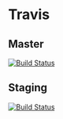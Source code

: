 # Travis
## Master
[![Build Status](https://travis-ci.org/influunt/influunt.svg?branch=master)](https://travis-ci.org/influunt/influunt)

## Staging
[![Build Status](https://travis-ci.org/influunt/influunt.svg?branch=staging)](https://travis-ci.org/influunt/influunt)
